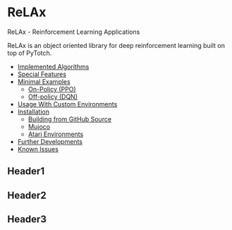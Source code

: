 # ReLAx
ReLAx - Reinforcement Learning Applications

ReLAx is an object oriented library for deep reinforcement learning built on top of PyTotch.

<!-- toc -->

- [Implemented Algorithms](#implemented-algorithms)
- [Special Features](#special-features)
- [Minimal Examples](#minimal-examples)
  - [On-Policy (PPO)](#on-policy-(ppo))
  - [Off-policy (DQN)](#off-policy-(dqn))
- [Usage With Custom Environments](#usage-with-custom-envirionments)
- [Installation](#installation)
  - [Building from GitHub Source](#building-from-github-source)
  - [Mujoco](#mujoco)
  - [Atari Environments](#atari-environments)
- [Further Developments](#further-developments)
- [Known Issues](#known-issues)

<!-- tocstop -->

## Header1

## Header2

## Header3


